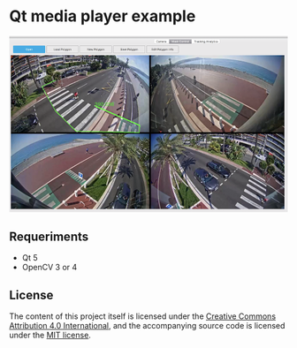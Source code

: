 # Qt media player example

![Qt media player](./qt-media-player.png?raw=true)

## Requeriments

* Qt 5
* OpenCV 3 or 4

## License

The content of this project itself is licensed under the [Creative Commons Attribution 4.0 International](https://creativecommons.org/licenses/by/4.0), and the accompanying source code is licensed under the [MIT license](LICENSE.md).
